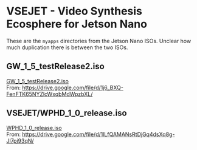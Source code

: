 # VSEJET - Video Synthesis Ecosphere for Jetson Nano 
These are the `myapps` directories from the Jetson Nano ISOs. Unclear how much duplication there is between the two ISOs.

## GW_1_5_testRelease2.iso
[GW_1_5_testRelease2.iso](/VSEJET/GW_1_5_testRelease2.iso)  
From: https://drive.google.com/file/d/1j6_BXQ-FenFTK65NYZlcWxqbMdWpzbXL/

## VSEJET/WPHD_1_0_release.iso
[WPHD_1_0_release.iso](/VSEJET/WPHD_1_0_release.iso)  
From: https://drive.google.com/file/d/1lLfQAMANsRtDjGq4dsXq8g-Jl7pj93qN/
